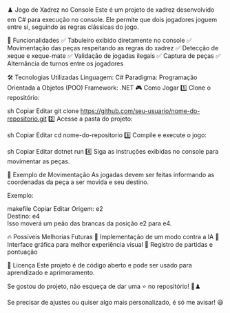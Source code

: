 ♟️ Jogo de Xadrez no Console
Este é um projeto de xadrez desenvolvido em C# para execução no console. Ele permite que dois jogadores joguem entre si, seguindo as regras clássicas do jogo.

🚀 Funcionalidades
✅ Tabuleiro exibido diretamente no console
✅ Movimentação das peças respeitando as regras do xadrez
✅ Detecção de xeque e xeque-mate
✅ Validação de jogadas ilegais
✅ Captura de peças
✅ Alternância de turnos entre os jogadores

🛠 Tecnologias Utilizadas
Linguagem: C#
Paradigma: Programação Orientada a Objetos (POO)
Framework: .NET
🎮 Como Jogar
1️⃣ Clone o repositório:

sh
Copiar
Editar
git clone https://github.com/seu-usuario/nome-do-repositorio.git
2️⃣ Acesse a pasta do projeto:

sh
Copiar
Editar
cd nome-do-repositorio
3️⃣ Compile e execute o jogo:

sh
Copiar
Editar
dotnet run
4️⃣ Siga as instruções exibidas no console para movimentar as peças.

📌 Exemplo de Movimentação
As jogadas devem ser feitas informando as coordenadas da peça a ser movida e seu destino.

Exemplo:

makefile
Copiar
Editar
Origem: e2  
Destino: e4  
Isso moverá um peão das brancas da posição e2 para e4.

🔥 Possíveis Melhorias Futuras
🔹 Implementação de um modo contra a IA
🔹 Interface gráfica para melhor experiência visual
🔹 Registro de partidas e pontuação

📜 Licença
Este projeto é de código aberto e pode ser usado para aprendizado e aprimoramento.

Se gostou do projeto, não esqueça de dar uma ⭐ no repositório! 🚀♟️

Se precisar de ajustes ou quiser algo mais personalizado, é só me avisar! 😃
